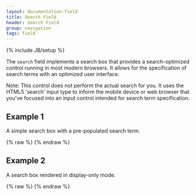```yaml
---
layout: documentation-field
title: Search Field
header: Search Field
group: navigation
tags: field
---
```

{% include JB/setup %}

The ```search``` field implements a search box that provides a search-optimized control running in most modern
browsers.  It allows for the specification of search terms with an optimized user interface.

Note: This control does not perform the actual search for you.  It uses the HTML5 'search' input type to inform
the mobile device or web browser that you've focused into an input control intended for search term specification.

<!-- INCLUDE_API_DOCS: search -->


## Example 1
A simple search box with a pre-populated search term.
<div id="field1"> </div>
{% raw %}
<script type="text/javascript" id="field1-script">
$("#field1").alpaca({
    "data": "Where for art thou Romeo?",
    "schema": {
        "type": "string"
    },
    "options": {
        "type": "search"
    }
});
</script>
{% endraw %}

## Example 2
A search box rendered in display-only mode.
<div id="field2"> </div>
{% raw %}
<script type="text/javascript" id="field2-script">
$("#field2").alpaca({
    "data": "Where for art thou Romeo?",
    "view": "bootstrap-display",
    "options": {
        "label": "So, I asks ya...",
        "type": "search"
    }
});
</script>
{% endraw %}